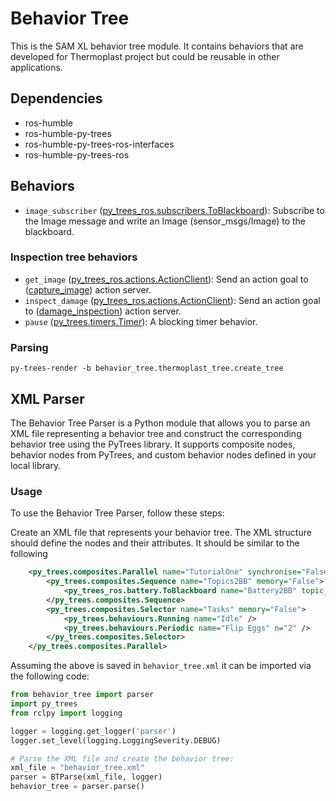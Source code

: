 # Behavior Tree
This is the SAM XL behavior tree module.
It contains behaviors that are developed for Thermoplast project but could be reusable in other applications.

## Dependencies
* ros-humble
* ros-humble-py-trees
* ros-humble-py-trees-ros-interfaces
* ros-humble-py-trees-ros

## Behaviors
* `image_subscriber` ([py_trees_ros.subscribers.ToBlackboard]): Subscribe to the Image message and write an Image (sensor_msgs/Image) to the blackboard.
### Inspection tree behaviors
* `get_image` ([py_trees_ros.actions.ActionClient]): Send an action goal to ([capture_image]) action server.
* `inspect_damage` ([py_trees_ros.actions.ActionClient]): Send an action goal to ([damage_inspection]) action server.
* `pause` ([py_trees.timers.Timer]): A blocking timer behavior.

### Parsing
    py-trees-render -b behavior_tree.thermoplast_tree.create_tree

## XML Parser
The Behavior Tree Parser is a Python module that allows you to parse an XML file
representing a behavior tree and construct the corresponding behavior tree using
the PyTrees library. It supports composite nodes, behavior nodes from PyTrees,
and custom behavior nodes defined in your local library.

### Usage
To use the Behavior Tree Parser, follow these steps:

Create an XML file that represents your behavior tree. The XML structure should
define the nodes and their attributes. It should be similar to the following
```xml
    <py_trees.composites.Parallel name="TutorialOne" synchronise="False">
        <py_trees.composites.Sequence name="Topics2BB" memory="False">
            <py_trees_ros.battery.ToBlackboard name="Battery2BB" topic_name="/battery/state" qos_profile="py_trees_ros.utilities.qos_profile_unlatched()" threshold="30.0" />
        </py_trees.composites.Sequence>
        <py_trees.composites.Selector name="Tasks" memory="False">
            <py_trees.behaviours.Running name="Idle" />
            <py_trees.behaviours.Periodic name="Flip Eggs" n="2" />
        </py_trees.composites.Selector>
    </py_trees.composites.Parallel>
```

Assuming the above is saved in `behavior_tree.xml` it can be imported via the following code:
```python
from behavior_tree import parser
import py_trees
from rclpy import logging

logger = logging.get_logger('parser')
logger.set_level(logging.LoggingSeverity.DEBUG)

# Parse the XML file and create the behavior tree:
xml_file = "behavior_tree.xml"
parser = BTParse(xml_file, logger)
behavior_tree = parser.parse()
```

<!-- links -->
[py_trees_ros.subscribers.ToBlackboard]: https://py-trees-ros.readthedocs.io/en/devel/modules.html#py_trees_ros.subscribers.ToBlackboard
[py_trees_ros.actions.ActionClient]: https://py-trees-ros.readthedocs.io/en/devel/modules.html#module-py_trees_ros.action_clients
[capture_image]: https://gitlab.tudelft.nl/samxl/projects/22ind01-rdm-thermoplast/damage_inspection/-/blob/ORTHO-161/Change_damage_inspection_service_to_an_action_server/damage_inspection_msgs/action/SaveImage.action?ref_type=heads
[damage_inspection]: https://gitlab.tudelft.nl/samxl/projects/22ind01-rdm-thermoplast/damage_inspection/-/blob/ORTHO-161/Change_damage_inspection_service_to_an_action_server/damage_inspection_msgs/action/DetectDamage.action?ref_type=heads
[py_trees.timers.Timer]: https://py-trees.readthedocs.io/en/release-2.2.x/modules.html#py_trees.timers.Timer
